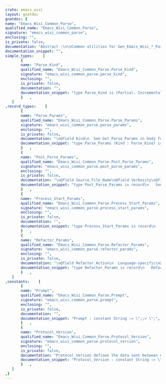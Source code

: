 ```yaml
---
crate: emacs_wisi
layout: gnatdoc
gnatdoc: {
name: "Emacs_Wisi_Common_Parse",
qualified_name: "Emacs_Wisi_Common_Parse",
signature: "emacs_wisi_common_parse",
enclosing: "",
is_private: false,
documentation: "Abstract :\n\nCommon utilities for Gen_Emacs_Wisi_*_Parse\n\nCopyright (C) 2018 - 2022 Free Software Foundation, Inc.\n\nThis program is free software; you can redistribute it and/or\nmodify it under terms of the GNU General Public License as\npublished by the Free Software Foundation; either version 3, or (at\nyour option) any later version. This program is distributed in the\nhope that it will be useful, but WITHOUT ANY WARRANTY; without even\nthe implied warranty of MERCHANTABILITY or FITNESS FOR A PARTICULAR\nPURPOSE. See the GNU General Public License for more details. You\nshould have received a copy of the GNU General Public License\ndistributed with this program; see file COPYING. If not, write to\nthe Free Software Foundation, 51 Franklin Street, Suite 500, Boston,\nMA 02110-1335, USA.",
documentation_snippet: "",
simple_types:    [
       {
       name: "Parse_Kind",
       qualified_name: "Emacs_Wisi_Common_Parse.Parse_Kind",
       signature: "emacs_wisi_common_parse.parse_kind",
       enclosing: "",
       is_private: false,
       documentation: "",
       documentation_snippet: "type Parse_Kind is (Partial, Incremental, Full);",
       }   ,
   ]
,record_types:    [
       {
       name: "Parse_Params",
       qualified_name: "Emacs_Wisi_Common_Parse.Parse_Params",
       signature: "emacs_wisi_common_parse.parse_params",
       enclosing: "",
       is_private: false,
       documentation: "\n@field Kind\n  See Get_Parse_Params in body for what elisp this must match.\n@field Source_File_Name\n@field Verbosity\n@field Task_Count\n@field Zombie_Limit\n@field Enqueue_Limit\n@field Max_Parallel\n@field Language_Params\n@field Post_Parse_Action\n@field Begin_Byte_Pos\n  Source file byte position of first char sent; start parse here.\n@field End_Byte_Pos\n  Byte position of last char sent.\n  Emacs convention; after last char\n@field Goal_Byte_Pos\n  Byte position of end of desired parse region; terminate parse at\n  or after here.\n@field Begin_Char_Pos\n  Corresponding char positions; end is 0 if buffer empty.\n@field End_Char_Pos\n  Corresponding char positions; end is 0 if buffer empty.\n@field Goal_Char_Pos\n  Corresponding char positions; end is 0 if buffer empty.\n@field Begin_Line\n  Line containing Begin_Byte_Pos\n@field Begin_Indent\n  Indentation of Line_Begin\n@field Partial_Parse_Active\n@field Changes\n@field Byte_Count\n@field Full_End_Char_Pos\n  0 if buffer empty.",
       documentation_snippet: "type Parse_Params (Kind : Parse_Kind) is record\n   Source_File_Name  : Ada.Strings.Unbounded.Unbounded_String;\n   Verbosity     : Ada.Strings.Unbounded.Unbounded_String;\n   Task_Count    : Integer;\n   Zombie_Limit  : Integer;\n   Enqueue_Limit : Integer;\n   Max_Parallel  : Integer;\n   Language_Params : Ada.Strings.Unbounded.Unbounded_String;\n   case Kind is\n   when Partial =>\n      Post_Parse_Action : Wisi.Post_Parse_Action_Type;\n      Begin_Byte_Pos : Integer;\n      End_Byte_Pos : Integer;\n      Goal_Byte_Pos : Integer;\n      Begin_Char_Pos : WisiToken.Buffer_Pos;\n      End_Char_Pos   : WisiToken.Base_Buffer_Pos;\n      Goal_Char_Pos  : WisiToken.Buffer_Pos;\n      Begin_Line : WisiToken.Line_Number_Type;\n      Begin_Indent : Integer;\n      Partial_Parse_Active : Boolean;\n   when Incremental =>\n      Changes : Wisi.Parse_Context.Change_Lists.List;\n   when Full =>\n      Byte_Count        : Integer;\n      Full_End_Char_Pos : WisiToken.Base_Buffer_Pos;\n   end case;\nend record;",
       }   ,
       {
       name: "Post_Parse_Params",
       qualified_name: "Emacs_Wisi_Common_Parse.Post_Parse_Params",
       signature: "emacs_wisi_common_parse.post_parse_params",
       enclosing: "",
       is_private: false,
       documentation: "\n@field Source_File_Name\n@field Verbosity\n@field Post_Parse_Action\n@field Begin_Byte_Pos\n  Region to execute action in.\n  Emacs convention; end is after last char\n@field Begin_Char_Pos\n  Region to execute action in.\n  Emacs convention; end is after last char\n@field End_Byte_Pos\n  Region to execute action in.\n  Emacs convention; end is after last char\n@field End_Char_Pos\n  Region to execute action in.\n  Emacs convention; end is after last char\n@field Language_Params",
       documentation_snippet: "type Post_Parse_Params is record\n   Source_File_Name  : Ada.Strings.Unbounded.Unbounded_String;\n   Verbosity         : Ada.Strings.Unbounded.Unbounded_String;\n   Post_Parse_Action : Wisi.Post_Parse_Action_Type;\n   Begin_Byte_Pos : Integer;\n   Begin_Char_Pos : Integer;\n   End_Byte_Pos   : Integer;\n   End_Char_Pos   : Integer;\n   Language_Params : Ada.Strings.Unbounded.Unbounded_String;\nend record;",
       }   ,
       {
       name: "Process_Start_Params",
       qualified_name: "Emacs_Wisi_Common_Parse.Process_Start_Params",
       signature: "emacs_wisi_common_parse.process_start_params",
       enclosing: "",
       is_private: false,
       documentation: "",
       documentation_snippet: "type Process_Start_Params is record\n   Recover_Log_File_Name : Ada.Strings.Unbounded.Unbounded_String;\nend record;",
       }   ,
       {
       name: "Refactor_Params",
       qualified_name: "Emacs_Wisi_Common_Parse.Refactor_Params",
       signature: "emacs_wisi_common_parse.refactor_params",
       enclosing: "",
       is_private: false,
       documentation: "\n@field Refactor_Action\n  Language-specific\n@field Source_File_Name\n@field Edit_Begin\n  Source file byte position at start of expression to refactor.\n@field Verbosity",
       documentation_snippet: "type Refactor_Params is record\n   Refactor_Action  : Wisi.Refactor_Action;\n   Source_File_Name : Ada.Strings.Unbounded.Unbounded_String;\n   Edit_Begin : WisiToken.Buffer_Pos;\n   Verbosity : Ada.Strings.Unbounded.Unbounded_String;\nend record;",
       }   ,
   ]
,constants:    [
       {
       name: "Prompt",
       qualified_name: "Emacs_Wisi_Common_Parse.Prompt",
       signature: "emacs_wisi_common_parse.prompt",
       enclosing: "",
       is_private: false,
       documentation: "",
       documentation_snippet: "Prompt : constant String := \";;> \";",
       }   ,
       {
       name: "Protocol_Version",
       qualified_name: "Emacs_Wisi_Common_Parse.Protocol_Version",
       signature: "emacs_wisi_common_parse.protocol_version",
       enclosing: "",
       is_private: false,
       documentation: "Protocol_Version defines the data sent between elisp and the\nbackground process, except for the language-specific parameters,\nwhich are defined by the Language_Protocol_Version parameter to\nParse_Stream, below.\n\nThis value must match wisi-process-parse.el\nwisi-process-parse-protocol-version.\n\nSee wisi-process-parse.el functions, and this package body, for\nthe implementation of the protocol.\n\nOnly changes once per wisi release. Increment as soon as required,\nrecord new version in NEWS-wisi.text. If working on a branch and\nmain has already incremented, increment again, in case main is\nreleased before branch is merged; leave two \"increment protocol\"\nlines in NEWS-wisi.text to indicate the issue.",
       documentation_snippet: "Protocol_Version : constant String := \"6\";",
       }   ,
   ]
,}
---
```

